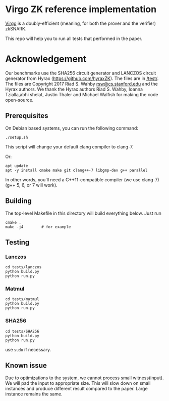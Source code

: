 # Virgo ZK reference implementation

[Virgo](https://eprint.iacr.org/2019/1482) is a doubly-efficient (meaning,
for both the prover and the verifier) zkSNARK.

This repo will help you to run all tests that performed in the paper.

# Acknowledgement

Our benchmarks use the SHA256 circuit generator and LANCZOS circuit generator from Hyrax (https://github.com/hyraxZK). The files are in [/test/](https://github.com/sunblaze-ucb/Virgo/blob/master/tests/). The files are Copyright 2017 Riad S. Wahby rsw@cs.stanford.edu and the Hyrax authors. We thank the Hyrax authors Riad S. Wahby, Ioanna Tzialla,abhi shelat, Justin Thaler and Michael Walfish for making the code open-source.


## Prerequisites ##

On Debian based systems, you can run the following command:

    ./setup.sh
    
This script will change your default clang compiler to clang-7.

Or:

    apt update
    apt -y install cmake make git clang++-7 libgmp-dev g++ parallel

In other words, you'll need a C++11-compatible compiler (we use clang-7) (g++ 5, 6, or 7 will work).

## Building ##

The top-level Makefile in this directory will build everything below. Just run

    cmake .
    make -j4        # for example

## Testing ##
### Lanczos
    cd tests/lanczos
    python build.py
    python run.py

### Matmul
    cd tests/matmul
    python build.py
    python run.py

### SHA256
    cd tests/SHA256
    python build.py
    python run.py

use `sudo` if necessary.

## Known issue

Due to optimizations to the system, we cannot process small witness(input). We will pad the input to appropriate size. This will slow down on small instances and produce different result compared to the paper. Large instance remains the same.
